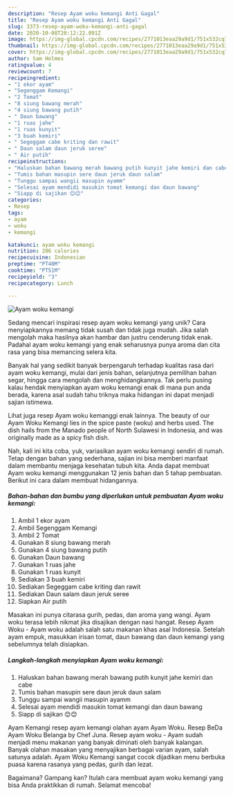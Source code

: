 ```yaml
---
description: "Resep Ayam woku kemangi Anti Gagal"
title: "Resep Ayam woku kemangi Anti Gagal"
slug: 3373-resep-ayam-woku-kemangi-anti-gagal
date: 2020-10-08T20:12:22.091Z
image: https://img-global.cpcdn.com/recipes/2771013eaa29a9d1/751x532cq70/ayam-woku-kemangi-foto-resep-utama.jpg
thumbnail: https://img-global.cpcdn.com/recipes/2771013eaa29a9d1/751x532cq70/ayam-woku-kemangi-foto-resep-utama.jpg
cover: https://img-global.cpcdn.com/recipes/2771013eaa29a9d1/751x532cq70/ayam-woku-kemangi-foto-resep-utama.jpg
author: Sam Holmes
ratingvalue: 4
reviewcount: 7
recipeingredient:
- "1 ekor ayam"
- "Segenggam Kemangi"
- "2 Tomat"
- "8 siung bawang merah"
- "4 siung bawang putih"
- " Daun bawang"
- "1 ruas jahe"
- "1 ruas kunyit"
- "3 buah kemiri"
- " Segeggam cabe kriting dan rawit"
- " Daun salam daun jeruk seree"
- " Air putih"
recipeinstructions:
- "Haluskan bahan bawang merah bawang putih kunyit jahe kemiri dan cabe"
- "Tumis bahan masupin sere daun jeruk daun salam"
- "Tunggu sampai wangii masupin ayamm"
- "Selesai ayam mendidi masukin tomat kemangi dan daun bawang"
- "Siapp di sajikan 😊😊"
categories:
- Resep
tags:
- ayam
- woku
- kemangi

katakunci: ayam woku kemangi 
nutrition: 286 calories
recipecuisine: Indonesian
preptime: "PT40M"
cooktime: "PT51M"
recipeyield: "3"
recipecategory: Lunch

---
```



![Ayam woku kemangi](https://img-global.cpcdn.com/recipes/2771013eaa29a9d1/751x532cq70/ayam-woku-kemangi-foto-resep-utama.jpg)

Sedang mencari inspirasi resep ayam woku kemangi yang unik? Cara menyiapkannya memang tidak susah dan tidak juga mudah. Jika salah mengolah maka hasilnya akan hambar dan justru cenderung tidak enak. Padahal ayam woku kemangi yang enak seharusnya punya aroma dan cita rasa yang bisa memancing selera kita.

Banyak hal yang sedikit banyak berpengaruh terhadap kualitas rasa dari ayam woku kemangi, mulai dari jenis bahan, selanjutnya pemilihan bahan segar, hingga cara mengolah dan menghidangkannya. Tak perlu pusing kalau hendak menyiapkan ayam woku kemangi enak di mana pun anda berada, karena asal sudah tahu triknya maka hidangan ini dapat menjadi sajian istimewa.

Lihat juga resep Ayam woku kemanggi enak lainnya. The beauty of our Ayam Woku Kemangi lies in the spice paste (woku) and herbs used. The dish hails from the Manado people of North Sulawesi in Indonesia, and was originally made as a spicy fish dish.


Nah, kali ini kita coba, yuk, variasikan ayam woku kemangi sendiri di rumah. Tetap dengan bahan yang sederhana, sajian ini bisa memberi manfaat dalam membantu menjaga kesehatan tubuh kita. Anda dapat membuat Ayam woku kemangi menggunakan 12 jenis bahan dan 5 tahap pembuatan. Berikut ini cara dalam membuat hidangannya.

<!--inarticleads1-->

##### Bahan-bahan dan bumbu yang diperlukan untuk pembuatan Ayam woku kemangi:

1. Ambil 1 ekor ayam
1. Ambil Segenggam Kemangi
1. Ambil 2 Tomat
1. Gunakan 8 siung bawang merah
1. Gunakan 4 siung bawang putih
1. Gunakan  Daun bawang
1. Gunakan 1 ruas jahe
1. Gunakan 1 ruas kunyit
1. Sediakan 3 buah kemiri
1. Sediakan  Segeggam cabe kriting dan rawit
1. Sediakan  Daun salam daun jeruk seree
1. Siapkan  Air putih


Masakan ini punya citarasa gurih, pedas, dan aroma yang wangi. Ayam woku terasa lebih nikmat jika disajikan dengan nasi hangat. Resep Ayam Woku - Ayam woku adalah salah satu makanan khas asal Indonesia. Setelah ayam empuk, masukkan irisan tomat, daun bawang dan daun kemangi yang sebelumnya telah disiapkan. 

<!--inarticleads2-->

##### Langkah-langkah menyiapkan Ayam woku kemangi:

1. Haluskan bahan bawang merah bawang putih kunyit jahe kemiri dan cabe
1. Tumis bahan masupin sere daun jeruk daun salam
1. Tunggu sampai wangii masupin ayamm
1. Selesai ayam mendidi masukin tomat kemangi dan daun bawang
1. Siapp di sajikan 😊😊


Ayam Kemangi resep ayam kemangi olahan ayam Ayam Woku. Resep BeDa Ayam Woku Belanga by Chef Juna. Resep ayam woku - Ayam sudah menjadi menu makanan yang banyak diminati oleh banyak kalangan. Banyak olahan masakan yang menyajikan berbagai varian ayam, salah satunya adalah. Ayam Woku Kemangi sangat cocok dijadikan menu berbuka puasa karena rasanya yang pedas, gurih dan lezat. 

Bagaimana? Gampang kan? Itulah cara membuat ayam woku kemangi yang bisa Anda praktikkan di rumah. Selamat mencoba!
